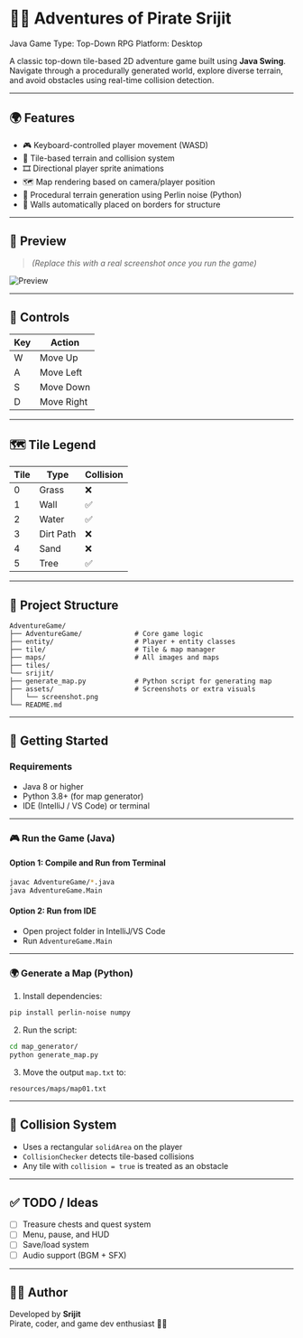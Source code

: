 
# 🏴‍☠️ Adventures of Pirate Srijit

Java
Game Type: Top-Down RPG
Platform: Desktop

A classic top-down tile-based 2D adventure game built using **Java Swing**. Navigate through a procedurally generated world, explore diverse terrain, and avoid obstacles using real-time collision detection.

---

## 🌍 Features

- 🎮 Keyboard-controlled player movement (WASD)
- 🧱 Tile-based terrain and collision system
- 🎞️ Directional player sprite animations
- 🗺️ Map rendering based on camera/player position
- 🧠 Procedural terrain generation using Perlin noise (Python)
- 🧱 Walls automatically placed on borders for structure
<!-- - 📦 Ready for packaging as an executable `.jar` -->

---

## 📸 Preview

> *(Replace this with a real screenshot once you run the game)*

![Preview](assets/screenshot.png)

---

## 🧩 Controls

| Key | Action    |
|-----|-----------|
| W   | Move Up   |
| A   | Move Left |
| S   | Move Down |
| D   | Move Right |

---

## 🗺 Tile Legend

| Tile | Type      | Collision |
|------|-----------|-----------|
| 0    | Grass     | ❌        |
| 1    | Wall      | ✅        |
| 2    | Water     | ✅        |
| 3    | Dirt Path | ❌        |
| 4    | Sand      | ❌        |
| 5    | Tree      | ✅        |

---

## 📁 Project Structure

```
AdventureGame/
├── AdventureGame/             # Core game logic
├── entity/                    # Player + entity classes
├── tile/                      # Tile & map manager                
├── maps/                      # All images and maps
├── tiles/
└── srijit/            
├── generate_map.py            # Python script for generating map
├── assets/                    # Screenshots or extra visuals
│   └── screenshot.png
└── README.md
```

---

## 🚀 Getting Started

### Requirements

- Java 8 or higher
- Python 3.8+ (for map generator)
- IDE (IntelliJ / VS Code) or terminal

---

### 🎮 Run the Game (Java)

#### Option 1: Compile and Run from Terminal
```bash
javac AdventureGame/*.java
java AdventureGame.Main
```

#### Option 2: Run from IDE
- Open project folder in IntelliJ/VS Code
- Run `AdventureGame.Main`

---

### 🌍 Generate a Map (Python)

1. Install dependencies:
```bash
pip install perlin-noise numpy
```

2. Run the script:
```bash
cd map_generator/
python generate_map.py
```

3. Move the output `map.txt` to:
```
resources/maps/map01.txt
```

---

## 🧱 Collision System

- Uses a rectangular `solidArea` on the player
- `CollisionChecker` detects tile-based collisions
- Any tile with `collision = true` is treated as an obstacle

---


## ✅ TODO / Ideas

- [ ] Treasure chests and quest system
- [ ] Menu, pause, and HUD
- [ ] Save/load system
- [ ] Audio support (BGM + SFX)

---


## 👨‍💻 Author

Developed by **Srijit**  
Pirate, coder, and game dev enthusiast 🏴‍☠️
